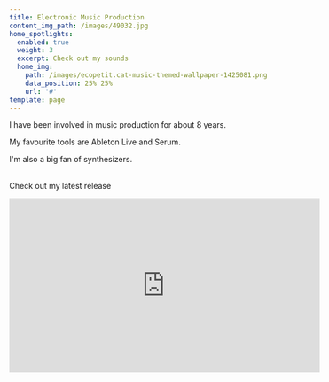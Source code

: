```yaml
---
title: Electronic Music Production
content_img_path: /images/49032.jpg
home_spotlights:
  enabled: true
  weight: 3
  excerpt: Check out my sounds
  home_img:
    path: /images/ecopetit.cat-music-themed-wallpaper-1425081.png
    data_position: 25% 25%
    url: '#'
template: page
---
```

I have been involved in music production for about 8 years.

My favourite tools are Ableton Live and Serum.

I'm also a big fan of synthesizers.

\
Check out my latest release

<iframe width="560" height="315" src="https://www.youtube.com/embed/Fj9EUYpUhpM" frameborder="0" allow="accelerometer; autoplay; encrypted-media; gyroscope; picture-in-picture" allowfullscreen></iframe>